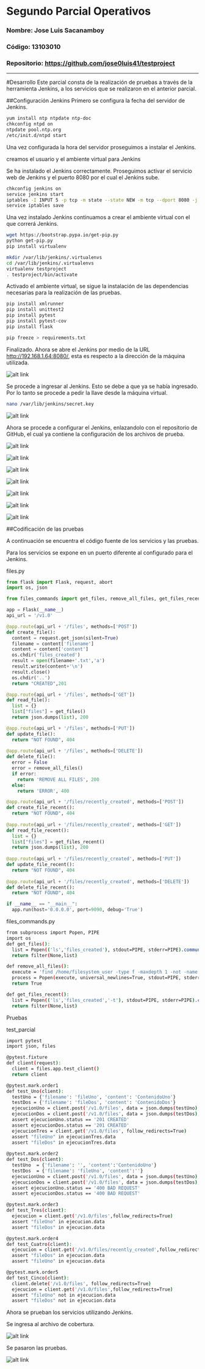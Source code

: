 # Segundo Parcial Operativos
### Nombre: Jose Luis Sacanamboy
### Código: 13103010
### Repositorio: https://github.com/jose0luis41/testproject

---------

#Desarrollo
Este parcial consta de la realización de pruebas a través de la herramienta Jenkins, a los servicios que se realizaron en el anterior parcial.

##Configuración Jenkins
Primero se configura la fecha del servidor de Jenkins.

```sh
yum install ntp ntpdate ntp-doc
chkconfig ntpd on
ntpdate pool.ntp.org
/etc/init.d/ntpd start
```
Una vez configurada la hora del servidor proseguimos a instalar el Jenkins.

creamos el usuario y el ambiente virtual para Jenkins

Se ha instalado el Jenkins correctamente. Proseguimos activar el servicio web de Jenkins y el puerto 8080 por el cual el Jenkins sube.

```sh
chkconfig jenkins on
service jenkins start
iptables -I INPUT 5 -p tcp -m state --state NEW -m tcp --dport 8080 -j ACCEPT
service iptables save
```
Una vez instalado Jenkins continuamos a crear el ambiente virtual con el que correrá Jenkins.

```sh
wget https://bootstrap.pypa.io/get-pip.py
python get-pip.py
pip install virtualenv

mkdir /var/lib/jenkins/.virtualenvs
cd /var/lib/jenkins/.virtualenvs
virtualenv testproject
. testproject/bin/activate
```

Activado el ambiente virtual, se sigue la instalación de las dependencias necesarias para la realización de las pruebas.

```sh
pip install xmlrunner
pip install unittest2
pip install pytest
pip install pytest-cov
pip install flask

pip freeze > requirements.txt
```
Finalizado. Ahora se abre el Jenkins por medio de la URL http://192.168.1.64:8080/, esta es respecto a la dirección de la máquina utilizada.

![alt link](https://github.com/jose0luis41/testproject/blob/master/images/CapturaDos.PNG)

Se procede a ingresar al Jenkins. Esto se debe a que ya se había ingresado. Por lo tanto se procede a pedir la llave desde la máquina virtual.

```sh
nano /var/lib/jenkins/secret.key
```

![alt link](https://github.com/jose0luis41/testproject/blob/master/images/CapturaDos.PNG)

Ahora se procede a configurar el Jenkins, enlazandolo con el repositorio de GitHub, el cual ya contiene la configuración de los archivos de prueba.

![alt link](https://github.com/jose0luis41/testproject/blob/master/images/CapturaCuatro.PNG)

![alt link](https://github.com/jose0luis41/testproject/blob/master/images/CapturaCinco.PNG)

![alt link](https://github.com/jose0luis41/testproject/blob/master/images/CapturaSeis.PNG)

![alt link](https://github.com/jose0luis41/testproject/blob/master/images/CapturaSiete.PNG)

![alt link](https://github.com/jose0luis41/testproject/blob/master/images/CapturaOnce.png)

![alt link](https://github.com/jose0luis41/testproject/blob/master/images/CapturaOctavo.PNG)

![alt link](https://github.com/jose0luis41/testproject/blob/master/images/CapturaNueve.PNG)

##Codificación de las pruebas

A continuación se encuentra el código fuente de los servicios y las pruebas.

Para los servicios se expone en un puerto diferente al configurado para el Jenkins.

files.py

```py
from flask import Flask, request, abort
import os, json

from files_commands import get_files, remove_all_files, get_files_recent

app = Flask(__name__)
api_url = '/v1.0'

@app.route(api_url + '/files', methods=['POST'])
def create_file():
  content = request.get_json(silent=True)
  filename = content['filename']
  content = content['content']
  os.chdir('files_created')
  result = open(filename+'.txt','a')
  result.write(content+'\n')
  result.close()
  os.chdir('..')
  return "CREATED",201

@app.route(api_url + '/files', methods=['GET'])
def read_file():
  list = {}
  list["files"] = get_files()
  return json.dumps(list), 200

@app.route(api_url + '/files', methods=['PUT'])
def update_file():
  return "NOT FOUND", 404
  
@app.route(api_url + '/files', methods=['DELETE'])
def delete_file():
  error = False
  error = remove_all_files()
  if error:
    return 'REMOVE ALL FILES', 200
  else:
    return 'ERROR', 400

@app.route(api_url + '/files/recently_created', methods=['POST'])
def create_file_recent():
  return "NOT FOUND", 404
  
@app.route(api_url + '/files/recently_created', methods=['GET'])
def read_file_recent():
  list = {}
  list["files"] = get_files_recent()
  return json.dumps(list), 200
  
@app.route(api_url + '/files/recently_created', methods=['PUT'])
def update_file_recent():
  return "NOT FOUND", 404
  
@app.route(api_url + '/files/recently_created', methods=['DELETE'])
def delete_file_recent():
  return "NOT FOUND", 404

if __name__ == "__main__":
  app.run(host='0.0.0.0', port=9090, debug='True')
```
files_commands.py

```sh
from subprocess import Popen, PIPE
import os
def get_files():
  list = Popen(('ls','files_created'), stdout=PIPE, stderr=PIPE).communicate()[0].split('\n')
  return filter(None,list)

def remove_all_files():
  execute = 'find /home/filesystem_user -type f -maxdepth 1 -not -name ".*" -exec rm {} \;'  	
  process = Popen(execute, universal_newlines=True, stdout=PIPE, stderr=PIPE, shell=True).communicate()
  return True

def get_files_recent():
  list = Popen(('ls','files_created','-t'), stdout=PIPE, stderr=PIPE).communicate()[0].split('\n')
  return filter(None,list)
  ```
  
  Pruebas
  
  test_parcial
  
  ```sh
  import pytest
import json, files

@pytest.fixture
def client(request):
    client = files.app.test_client()
    return client

@pytest.mark.order1
def test_Uno(client):
    testUno = {'filename': 'fileUno', 'content': 'ContenidoUno'}
    testDos = {'filename': 'fileDos', 'content': 'ContenidoDos'}
    ejecucionUno = client.post('/v1.0/files', data = json.dumps(testUno), content_type='application/json')
    ejecucionDos = client.post('/v1.0/files', data = json.dumps(testDos), content_type='application/json')
    assert ejecucionUno.status == '201 CREATED'
    assert ejecucionDos.status == '201 CREATED'
    ejecucionTres = client.get('/v1.0/files', follow_redirects=True)
    assert "fileUno" in ejecucionTres.data
    assert "fileDos" in ejecucionTres.data
    
@pytest.mark.order2
def test_Dos(client):
    testUno  = {'filename': '', 'content':'ContenidoUno'}
    testDos  = {'filename': 'fileUno', 'content':''}
    ejecucionUno = client.post('/v1.0/files', data = json.dumps(testUno), content_type='application/json')
    ejecucionDos = client.post('/v1.0/files', data = json.dumps(testDos), content_type='application/json')
    assert ejecucionUno.status == '400 BAD REQUEST'
    assert ejecucionDos.status == '400 BAD REQUEST'
  
@pytest.mark.order3
def test_Tres(client):
    ejecucion = client.get('/v1.0/files',follow_redirects=True)
    assert "fileUno" in ejecucion.data
    assert "fileDos" in ejecucion.data  
  
@pytest.mark.order4
def test_Cuatro(client):
    ejecucion = client.get('/v1.0/files/recently_created',follow_redirects=True)
    assert "fileDos" in ejecucion.data
    assert "fileUno" in ejecucion.data

@pytest.mark.order5
def test_Cinco(client):
    client.delete('/v1.0/files', follow_redirects=True)
    ejecucion = client.get('/v1.0/files',follow_redirects=True)
    assert "fileUno" not in ejecucion.data
    assert "fileDos" not in ejecucion.data
 ```
 
 Ahora se prueban los servicios utilizando Jenkins.
 
 Se ingresa al archivo de cobertura.
 
 ![alt link](https://github.com/jose0luis41/testproject/blob/master/images/CapturaDoce.jpg)
 
 Se pasaron las pruebas.
 
 ![alt link](https://github.com/jose0luis41/testproject/blob/master/images/CapturaTrece.jpg)
 
